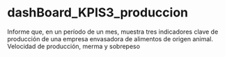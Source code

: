 # dashBoard_KPIS3_produccion
Informe que, en un período de un mes, muestra tres indicadores clave de producción de una empresa envasadora de alimentos de origen animal. Velocidad de producción, merma y sobrepeso
